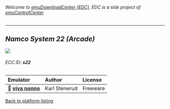 ###### Welcome to [emuDownloadCenter (EDC)](https://github.com/PhoenixInteractiveNL/emuDownloadCenter/wiki/), EDC is a side project of [emuControlCenter](https://github.com/PhoenixInteractiveNL/emuControlCenter/wiki/)
***
## _Namco System 22 (Arcade)_
![](https://raw.githubusercontent.com/wiki/PhoenixInteractiveNL/emuDownloadCenter/images_platform/ecc_s22_teaser.png)
###### ECC ID: **s22**

| Emulator   | Author      | License     |
|:-----------|:------------|:------------|
| :file_folder: [**viva nonno**](https://github.com/PhoenixInteractiveNL/emuDownloadCenter/wiki/Emulator-vivanonno#menu) | Karl Stenerud | Freeware |

[Back to platform listing](https://github.com/PhoenixInteractiveNL/emuDownloadCenter/wiki/EDC-Platform-List)
